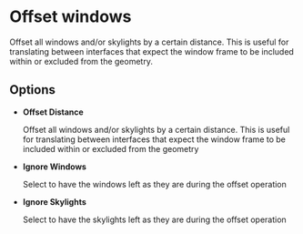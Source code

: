 # Offset windows

Offset all windows and/or skylights by a certain distance. This is useful for translating between interfaces that expect the window frame to be included within or excluded from the geometry.

## Options

* **Offset Distance**

  Offset all windows and/or skylights by a certain distance. This is useful for translating between interfaces that expect the window frame to be included within or excluded from the geometry

* **Ignore Windows**

  Select to have the windows left as they are during the offset operation

* **Ignore Skylights**

  Select to have the skylights left as they are during the offset operation